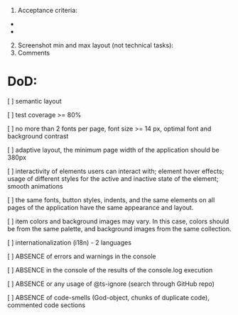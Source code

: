 1. Acceptance criteria:
- 
-

2. Screenshot min and max layout (not technical tasks):
3. Comments

# DoD:

[ ] semantic layout

[ ] test coverage >= 80%

[ ] no more than 2 fonts per page, font size >= 14 px, optimal font and background contrast

[ ] adaptive layout, the minimum page width of the application should be 380px

[ ] interactivity of elements users can interact with; element hover effects; usage of different styles for the active and inactive state of the element; smooth animations

[ ] the same fonts, button styles, indents, and the same elements on all pages of the application have the same appearance and layout. 

[ ] item colors and background images may vary. In this case, colors should be from the same palette, and background images from the same collection.

[ ] internationalization (i18n) - 2 languages

[ ] ABSENCE of errors and warnings in the console

[ ] ABSENCE in the console of the results of the console.log execution

[ ] ABSENCE or any usage of @ts-ignore (search through GitHub repo)

[ ] ABSENCE of code-smells (God-object, chunks of duplicate code), commented code sections
